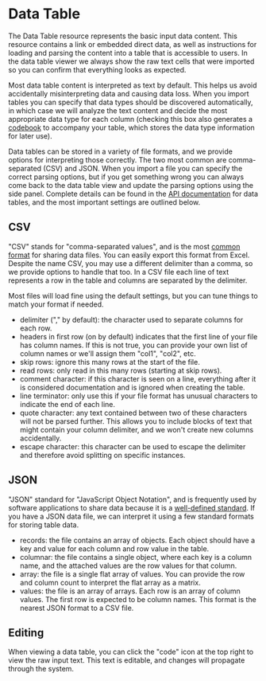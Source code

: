# Data Table

The Data Table resource represents the basic input data content. This resource contains a link or embedded direct data, as well as instructions for loading and parsing the content into a table that is accessible to users. In the data table viewer we always show the raw text cells that were imported so you can confirm that everything looks as expected.

Most data table content is interpreted as text by default. This helps us avoid accidentally misinterpreting data and causing data loss. When you import tables you can specify that data types should be discovered automatically, in which case we will analyze the text content and decide the most appropriate data type for each column (checking this box also generates a [codebook](./codebook.md) to accompany your table, which stores the data type information for later use).

Data tables can be stored in a variety of file formats, and we provide options for interpreting those correctly. The two most common are comma-separated (CSV) and JSON. When you import a file you can specify the correct parsing options, but if you get something wrong you can always come back to the data table view and update the parsing options using the side panel. Complete details can be found in the [API documentation](https://github.com/microsoft/datashaper/blob/main/javascript/schema/docs/markdown/schema.datatableschema.md) for data tables, and the most important settings are outlined below.

## CSV

"CSV" stands for "comma-separated values", and is the most [common format](https://en.wikipedia.org/wiki/Comma-separated_values) for sharing data files. You can easily export this format from Excel. Despite the name CSV, you may use a different delimiter than a comma, so we provide options to handle that too. In a CSV file each line of text represents a row in the table and columns are separated by the delimiter.

Most files will load fine using the default settings, but you can tune things to match your format if needed.

- delimiter ("," by default): the character used to separate columns for each row.
- headers in first row (on by default) indicates that the first line of your file has column names. If this is not true, you can provide your own list of column names or we'll assign them "col1", "col2", etc.
- skip rows: ignore this many rows at the start of the file.
- read rows: only read in this many rows (starting at skip rows).
- comment character: if this character is seen on a line, everything after it is considered documentation and is ignored when creating the table.
- line terminator: only use this if your file format has unusual characters to indicate the end of each line.
- quote character: any text contained between two of these characters will not be parsed further. This allows you to include blocks of text that might contain your column delimiter, and we won't create new columns accidentally.
- escape character: this character can be used to escape the delimiter and therefore avoid splitting on specific instances.

## JSON

"JSON" standard for "JavaScript Object Notation", and is frequently used by software applications to share data because it is a [well-defined standard](https://www.json.org/json-en.html). If you have a JSON data file, we can interpret it using a few standard formats for storing table data.

- records: the file contains an array of objects. Each object should have a key and value for each column and row value in the table.
- columnar: the file contains a single object, where each key is a column name, and the attached values are the row values for that column.
- array: the file is a single flat array of values. You can provide the row and column count to interpret the flat array as a matrix.
- values: the file is an array of arrays. Each row is an array of column values. The first row is expected to be column names. This format is the nearest JSON format to a CSV file.

## Editing

When viewing a data table, you can click the "code" icon at the top right to view the raw input text. This text is editable, and changes will propagate through the system.
